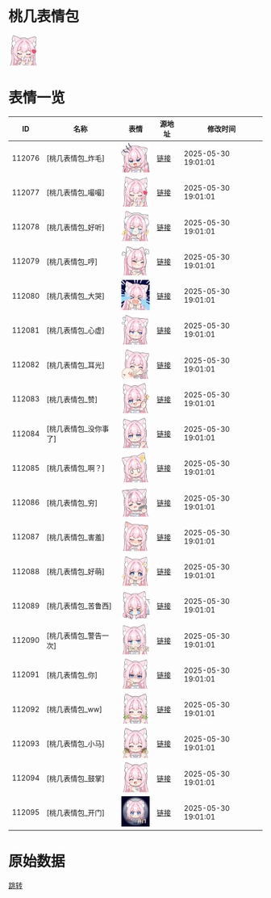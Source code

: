 # 桃几表情包

<img src="./cover.png" height="60" alt="cover" />

# 表情一览

|ID|名称|表情|源地址|修改时间|
|----|----|----|----|----|
|112076|[桃几表情包_炸毛]|<img src="./pic/112076_%5B桃几表情包_炸毛%5D.png" height="60" alt="炸毛"/>|[链接](https://i0.hdslb.com/bfs/garb/e3ed378c5c216ffa6f43220ca527cb6ed1dabf26.png)|2025-05-30 19:01:01|
|112077|[桃几表情包_嘬嘬]|<img src="./pic/112077_%5B桃几表情包_嘬嘬%5D.png" height="60" alt="嘬嘬"/>|[链接](https://i0.hdslb.com/bfs/garb/87de46b07a3fe09812580dc6199c2c1161623390.png)|2025-05-30 19:01:01|
|112078|[桃几表情包_好听]|<img src="./pic/112078_%5B桃几表情包_好听%5D.png" height="60" alt="好听"/>|[链接](https://i0.hdslb.com/bfs/garb/4f47367159a14cb8e6a53dfe4a6cd8a3f1a281d5.png)|2025-05-30 19:01:01|
|112079|[桃几表情包_哼]|<img src="./pic/112079_%5B桃几表情包_哼%5D.png" height="60" alt="哼"/>|[链接](https://i0.hdslb.com/bfs/garb/e3707820e67bcd311381a779f4b8082ce86136c0.png)|2025-05-30 19:01:01|
|112080|[桃几表情包_大哭]|<img src="./pic/112080_%5B桃几表情包_大哭%5D.png" height="60" alt="大哭"/>|[链接](https://i0.hdslb.com/bfs/garb/6c2453b72254eefc0a742009f6cf06bd45b42c08.png)|2025-05-30 19:01:01|
|112081|[桃几表情包_心虚]|<img src="./pic/112081_%5B桃几表情包_心虚%5D.png" height="60" alt="心虚"/>|[链接](https://i0.hdslb.com/bfs/garb/79d2336db2e7de00505fdaf089d5f3677bf89f5a.png)|2025-05-30 19:01:01|
|112082|[桃几表情包_耳光]|<img src="./pic/112082_%5B桃几表情包_耳光%5D.png" height="60" alt="耳光"/>|[链接](https://i0.hdslb.com/bfs/garb/f218b21171015f02d20aac8782b9714ae3d5d111.png)|2025-05-30 19:01:01|
|112083|[桃几表情包_赞]|<img src="./pic/112083_%5B桃几表情包_赞%5D.png" height="60" alt="赞"/>|[链接](https://i0.hdslb.com/bfs/garb/016d288d109ee3dc2a8a3a60096b43fbceb85eb6.png)|2025-05-30 19:01:01|
|112084|[桃几表情包_没你事了]|<img src="./pic/112084_%5B桃几表情包_没你事了%5D.png" height="60" alt="没你事了"/>|[链接](https://i0.hdslb.com/bfs/garb/54e18f21ca96b02e1c0b17605a287edebef9096b.png)|2025-05-30 19:01:01|
|112085|[桃几表情包_啊？]|<img src="./pic/112085_%5B桃几表情包_啊？%5D.png" height="60" alt="啊？"/>|[链接](https://i0.hdslb.com/bfs/garb/376cacf993b0486c07d1e1de0bf4f21d1d9a5552.png)|2025-05-30 19:01:01|
|112086|[桃几表情包_穷]|<img src="./pic/112086_%5B桃几表情包_穷%5D.png" height="60" alt="穷"/>|[链接](https://i0.hdslb.com/bfs/garb/0c9245415721c9af41c33d220ced658956660a82.png)|2025-05-30 19:01:01|
|112087|[桃几表情包_害羞]|<img src="./pic/112087_%5B桃几表情包_害羞%5D.png" height="60" alt="害羞"/>|[链接](https://i0.hdslb.com/bfs/garb/ab2f6fe190f73eef5831090a75659fb86b28a56b.png)|2025-05-30 19:01:01|
|112088|[桃几表情包_好萌]|<img src="./pic/112088_%5B桃几表情包_好萌%5D.png" height="60" alt="好萌"/>|[链接](https://i0.hdslb.com/bfs/garb/4060524fd152e9cc759b2365ee25e530b6bf9f4d.png)|2025-05-30 19:01:01|
|112089|[桃几表情包_苦鲁西]|<img src="./pic/112089_%5B桃几表情包_苦鲁西%5D.png" height="60" alt="苦鲁西"/>|[链接](https://i0.hdslb.com/bfs/garb/d1ab539500a04b8f7c435161c4bf5860a3a1af7f.png)|2025-05-30 19:01:01|
|112090|[桃几表情包_警告一次]|<img src="./pic/112090_%5B桃几表情包_警告一次%5D.png" height="60" alt="警告一次"/>|[链接](https://i0.hdslb.com/bfs/garb/f1918571ef7b01f601b5b7bcedbafd3c023b2c10.png)|2025-05-30 19:01:01|
|112091|[桃几表情包_你]|<img src="./pic/112091_%5B桃几表情包_你%5D.png" height="60" alt="你"/>|[链接](https://i0.hdslb.com/bfs/garb/cd4e98c64cd93b7a2690f4642b109ff789cb7177.png)|2025-05-30 19:01:01|
|112092|[桃几表情包_ww]|<img src="./pic/112092_%5B桃几表情包_ww%5D.png" height="60" alt="ww"/>|[链接](https://i0.hdslb.com/bfs/garb/889dc4055382dddbacc8176c13bb84fd3c7b5d01.png)|2025-05-30 19:01:01|
|112093|[桃几表情包_小马]|<img src="./pic/112093_%5B桃几表情包_小马%5D.png" height="60" alt="小马"/>|[链接](https://i0.hdslb.com/bfs/garb/905e074094ad846b116bd9b20334ebbf81b6eb41.png)|2025-05-30 19:01:01|
|112094|[桃几表情包_鼓掌]|<img src="./pic/112094_%5B桃几表情包_鼓掌%5D.png" height="60" alt="鼓掌"/>|[链接](https://i0.hdslb.com/bfs/garb/4c7c91fdb330021d28fe6a91fc93c27ec05f5d65.png)|2025-05-30 19:01:01|
|112095|[桃几表情包_开门]|<img src="./pic/112095_%5B桃几表情包_开门%5D.png" height="60" alt="开门"/>|[链接](https://i0.hdslb.com/bfs/garb/66e16f4b1d3baa7ea6d6c94faf5989a33985b959.png)|2025-05-30 19:01:01|

# 原始数据

[跳转](./raw.json)

